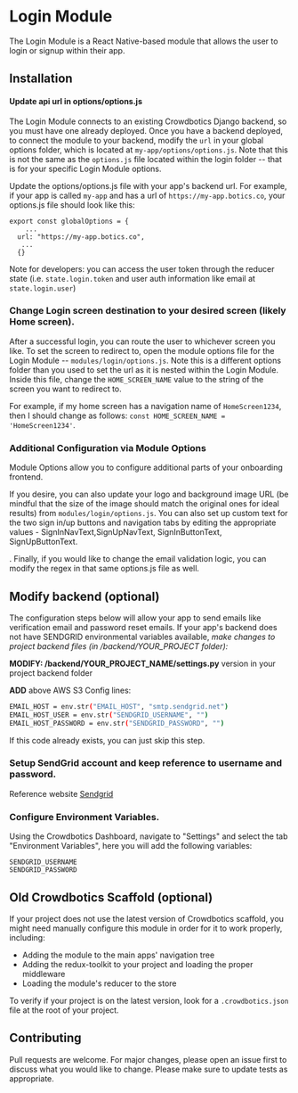 # Login Module
The Login Module is a React Native-based module that allows the user to login or signup within their app.

## Installation

#### Update api url in options/options.js

The Login Module connects to an existing Crowdbotics Django backend, so you must have one already deployed. Once you have a backend deployed, to connect the module to your backend, modify the `url` in your global options folder, which is located at `my-app/options/options.js`. Note that this is not the same as the `options.js` file located within the login folder -- that is for your specific Login Module options.

Update the options/options.js file with your app's backend url. For example, if your app is called `my-app` and has a url of `https://my-app.botics.co`, your options.js file should look like this: 

```
export const globalOptions = {
    ...
  url: "https://my-app.botics.co",
   ...
  {}
```

Note for developers: you can access the user token through the reducer state (i.e. `state.login.token` and user auth information like email at `state.login.user`)

### Change Login screen destination to your desired screen (likely Home screen).
After a successful login, you can route the user to whichever screen you like. To set the screen to redirect to, open the module options file for the Login Module -- `modules/login/options.js`. Note this is a different options folder than you used to set the url as it is nested within the Login Module. Inside this file, change the `HOME_SCREEN_NAME` value to the string of the screen you want to redirect to.

For example, if my home screen has a navigation name of `HomeScreen1234`, then I should change as follows: `const HOME_SCREEN_NAME = 'HomeScreen1234'`. 

### Additional Configuration via Module Options

Module Options allow you to configure additional parts of your onboarding frontend.

If you desire, you can also update your logo and background image URL (be mindful that the size of the image should match the original ones for ideal results) from `modules/login/options.js`. You can also set up custom text for the two sign in/up buttons and navigation tabs by editing the appropriate values - SignInNavText,SignUpNavText, SignInButtonText, SignUpButtonText.



. Finally, if you would like to change the email validation logic, you can modify the regex in that same options.js file as well.


## Modify backend (optional)
The configuration steps below will allow your app to send emails like verification email and password reset emails. 
If your app's backend does not have SENDGRID environmental variables available, _make changes to project backend files (in /backend/YOUR_PROJECT folder):_

**MODIFY: /backend/YOUR_PROJECT_NAME/settings.py** version in your project backend folder

**ADD** above AWS S3 Config lines:

```sh
EMAIL_HOST = env.str("EMAIL_HOST", "smtp.sendgrid.net")
EMAIL_HOST_USER = env.str("SENDGRID_USERNAME", "")
EMAIL_HOST_PASSWORD = env.str("SENDGRID_PASSWORD", "")
```

If this code already exists, you can just skip this step.

### Setup SendGrid account and keep reference to username and password.

Reference website [Sendgrid](https://wwww.sendgrid.com)

### Configure Environment Variables.

Using the Crowdbotics Dashboard, navigate to "Settings" and select the tab "Environment Variables", here you will add the following variables:

```
SENDGRID_USERNAME
SENDGRID_PASSWORD
```

## Old Crowdbotics Scaffold (optional)
If your project does not use the latest version of Crowdbotics scaffold, you might need manually configure this module in order for it to work properly, including:
- Adding the module to the main apps' navigation tree
- Adding the redux-toolkit to your project and loading the proper middleware
- Loading the module's reducer to the store

To verify if your project is on the latest version, look for a `.crowdbotics.json` file at the root of your project.

## Contributing

Pull requests are welcome. For major changes, please open an issue first to discuss what you would like to change.
Please make sure to update tests as appropriate.